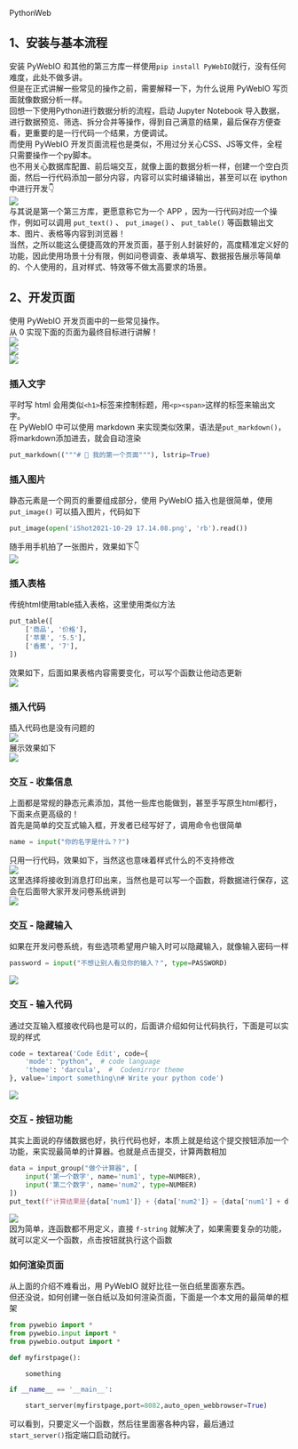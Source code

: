 PythonWeb
<a name="togqT"></a>
## 1、安装与基本流程
安装 PyWebIO 和其他的第三方库一样使用`pip install PyWebIO`就行，没有任何难度，此处不做多讲。<br />但是在正式讲解一些常见的操作之前，需要解释一下，为什么说用 PyWebIO 写页面就像数据分析一样。<br />回想一下使用Python进行数据分析的流程，启动 Jupyter Notebook 导入数据，进行数据预览、筛选、拆分合并等操作，得到自己满意的结果，最后保存方便查看，更重要的是一行代码一个结果，方便调试。<br />而使用 PyWebIO 开发页面流程也是类似，不用过分关心CSS、JS等文件，全程只需要操作一个py脚本。<br />也不用关心数据库配置、前后端交互，就像上面的数据分析一样，创建一个空白页面，然后一行代码添加一部分内容，内容可以实时编译输出，甚至可以在 ipython 中进行开发👇<br />![](./img/1635686350131-c7ae0647-be53-4ce9-8970-04fa496959f2.gif)<br />与其说是第一个第三方库，更愿意称它为一个 APP ，因为一行代码对应一个操作，例如可以调用 `put_text()` 、 `put_image()` 、 `put_table()` 等函数输出文本、图片、表格等内容到浏览器！<br />当然，之所以能这么便捷高效的开发页面，基于别人封装好的，高度精准定义好的功能，因此使用场景十分有限，例如问卷调查、表单填写、数据报告展示等简单的、个人使用的，且对样式、特效等不做太高要求的场景。
<a name="Q6Hvb"></a>
## 2、开发页面
使用 PyWebIO 开发页面中的一些常见操作。<br />从 0 实现下面的页面为最终目标进行讲解！<br />![](./img/1635686350123-92bbcb5f-5308-483f-9779-5972aad777d8.webp)<br />![](./img/1635686350217-14f1c17c-a601-4903-8e18-63ae15c5dba6.webp)<br />![](./img/1635686350140-3aa220f5-731e-42ca-96ad-568dbab594b7.webp)
<a name="tY2hs"></a>
### 插入文字
平时写 html 会用类似`<h1>`标签来控制标题，用`<p><span>`这样的标签来输出文字。<br />在 PyWebIO 中可以使用 markdown 来实现类似效果，语法是`put_markdown()`，将markdown添加进去，就会自动渲染
```python
put_markdown(("""# 👏 我的第一个页面"""), lstrip=True)
```
<a name="dkeAK"></a>
### 插入图片
静态元素是一个网页的重要组成部分，使用 PyWebIO 插入也是很简单，使用 `put_image()` 可以插入图片，代码如下
```python
put_image(open('iShot2021-10-29 17.14.08.png', 'rb').read()) 
```
随手用手机拍了一张图片，效果如下👇<br />![](./img/1635686350498-30d859dd-7f84-42f0-8e02-874880f6a75c.webp)
<a name="t4Tba"></a>
### 插入表格
传统html使用table插入表格，这里使用类似方法
```python
put_table([
    ['商品', '价格'],
    ['苹果', '5.5'],
    ['香蕉', '7'],
])
```
效果如下，后面如果表格内容需要变化，可以写个函数让他动态更新<br />![](./img/1635686350566-be091db5-57ff-4f7a-9163-59b30f58cec4.webp)
<a name="fPPUC"></a>
### 插入代码
插入代码也是没有问题的<br />![](./img/1635686350638-eac931ec-fa01-4f96-b40e-3b523804e020.webp)<br />展示效果如下<br />![](./img/1635686350625-149d80b0-f6be-4c0e-abb1-a12a9ee8b210.webp)
<a name="LV2VY"></a>
### 交互 - 收集信息
上面都是常规的静态元素添加，其他一些库也能做到，甚至手写原生html都行，下面来点更高级的！<br />首先是简单的交互式输入框，开发者已经写好了，调用命令也很简单
```python
name = input("你的名字是什么？?")
```
只用一行代码，效果如下，当然这也意味着样式什么的不支持修改<br />![](./img/1635686350689-d4e58001-f7b5-4539-86f6-49ac031d1478.webp)<br />这里选择将接收到消息打印出来，当然也是可以写一个函数，将数据进行保存，这会在后面带大家开发问卷系统讲到<br />![](./img/1635686350857-19629525-15d3-4109-a86c-f9f41622ec00.webp)
<a name="J3Ukj"></a>
### 交互 - 隐藏输入
如果在开发问卷系统，有些选项希望用户输入时可以隐藏输入，就像输入密码一样
```python
password = input("不想让别人看见你的输入？", type=PASSWORD)
```
![](./img/1635686350862-a1f5f80f-62fa-4b6a-adb4-5b6ccb5f1fd5.webp)
<a name="Mz9du"></a>
### 交互 - 输入代码
通过交互输入框接收代码也是可以的，后面讲介绍如何让代码执行，下面是可以实现的样式
```python
code = textarea('Code Edit', code={
    'mode': "python",  # code language
    'theme': 'darcula',  #  Codemirror theme
}, value='import something\n# Write your python code')
```
![](./img/1635686350901-41568835-11af-40a1-acfb-d2975e69e71b.webp)
<a name="fUx9I"></a>
### 交互 - 按钮功能
其实上面说的存储数据也好，执行代码也好，本质上就是给这个提交按钮添加一个功能，来实现最简单的计算器。也就是点击提交，计算两数相加
```python
data = input_group("做个计算器", [
    input('第一个数字', name='num1', type=NUMBER),
    input('第二个数字', name='num2', type=NUMBER)
])
put_text(f"计算结果是{data['num1']} + {data['num2']} = {data['num1'] + data['num2']}  ")
```
![](./img/1635686351042-17bf4b86-0db7-47e7-b513-99a04643f34e.webp)<br />因为简单，连函数都不用定义，直接 `f-string` 就解决了，如果需要复杂的功能，就可以定义一个函数，点击按钮就执行这个函数
<a name="fz6jB"></a>
### 如何渲染页面
从上面的介绍不难看出，用 PyWebIO 就好比往一张白纸里面塞东西。<br />但还没说，如何创建一张白纸以及如何渲染页面，下面是一个本文用的最简单的框架
```python
from pywebio import *
from pywebio.input import *
from pywebio.output import *

def myfirstpage():

    something

if __name__ == '__main__':

    start_server(myfirstpage,port=8082,auto_open_webbrowser=True)
```
可以看到，只要定义一个函数，然后往里面塞各种内容，最后通过`start_server()`指定端口启动就行。

